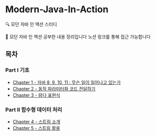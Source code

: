 # Modern-Java-In-Action
🔍 모던 자바 인 액션 스터디

📖 모던 자바 인 액션 공부한 내용 정리입니다
노션 링크를 통해 접근 가능합니다
## 목차

### Part Ⅰ 기초
* [Chapter 1 - 자바 8, 9, 10, 11 : 무슨 일이 일어나고 있는가](https://skinny-flock-45f.notion.site/1-15eb43e02ebe80fa9203c483be42df74)
* [Chapter 2 - 동작 파라미터화 코드 전달하기](https://skinny-flock-45f.notion.site/2-15eb43e02ebe80c9a4e5fbbaacdcf8ef?pvs=4)
* [Chapter 3 - 람다 표현식](https://skinny-flock-45f.notion.site/3-160b43e02ebe8091b06af49d63b71a7e)

### Part Ⅱ 함수형 데이터 처리
* [Chapter 4 - 스트림 소개](https://skinny-flock-45f.notion.site/4-161b43e02ebe807799b8c8c56af3ab3c)
* [Chapter 5 - 스트림 활용](https://skinny-flock-45f.notion.site/5-164b43e02ebe8070b146c4f765b0d321)
